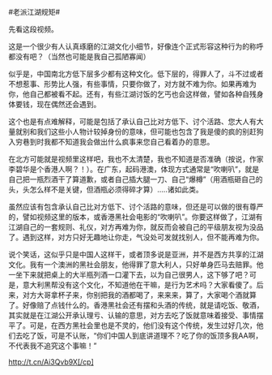 #老派江湖规矩#

先看这段视频。

这是一个很少有人认真琢磨的江湖文化小细节，好像连个正式形容这种行为的称呼都没有吧？（当然也可能是我自己孤陋寡闻）

似乎是，中国南北方低下层多少都有这种文化。低下层的，得罪人了，斗不过或者不想惹事、形势比人强，有些事情，只要你做了，对方就不难为你。如果再难为你，他自己都被看不起。还有，有些江湖讨饭的乞丐也会这样做，譬如各种自残身体要钱，现在偶然还会遇到。

这个也是有点难解释，可能是包括了承认自己比对方低下、讨个活路、您大人有大量就别和我们这些小人物计较掉身份的意味，但可能也包含了我是傻的疯的别赶狗入穷巷到时我都不知道我会做出什么疯事来您自己看着办的意思。

在北方可能就是视频里这样吧，我也不太清楚，我也不知道是否准确（按说，作家李碧华是个香港人啊？！）。在广东，起码港澳，体现方式通常是“吹喇叭”，就是自己把一瓶烈酒干了算道歉，或者自己插大腿一刀、自己“爆樽”（用酒瓶砸自己的头，头怎么样不是关键，但酒瓶必须得碎才算）.....诸如此类。

虽然应该有包含承认自己比对方低下、讨个活路的意味，但还是可以做的很有尊严的，譬如视频这里的版本，或香港黑社会电影的“吹喇叭”。你要这样做了，江湖有江湖自己的一套规则、礼仪，对方再难为你，就反而会被自己的平级朋友视为没品了。遇到这样，对方只好无趣地让你走，气没处可发就找别人，但不能再难为你。

说个笑话，这似乎只是中国人这样干，或者顶多说是亚洲，并不是西方共享的江湖文化。我有一个澳洲的黑社会朋友，他得罪了意大利人，只好单身匹马去赔罪。他一坐下来就把桌上的大半瓶列酒一口灌下去，以为自己很男人，这下够了吧？可是，意大利黑帮没有这个文化，不知道他在干嘛，是行为艺术吗？大家看傻了。后来，对方大哥拿杯子来，你别把我的酒都喝了，来来来，算了，大家喝个酒就算了。好像赔了点钱什么的。香港黑社会还有摆和头酒的传统，就是请吃饭、敬酒，其实就是在江湖公开承认理亏、认输的意思，对方去吃了饭就意味着接受、事情摆平了。可是，在西方黑社会里也是不灵的，他们没有这个传统，发生过好几次，他们去吃了饭，可是不认账，“你们中国人到底讲道理不？吃了你的饭顶多我AA啊，不代表我不追究这个事嘛！” 

 http://t.cn/Ai3Qvb9X[/cp]
